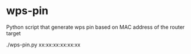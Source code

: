 # wps-pin

Python script that generate wps pin based on MAC address of the router target


./wps-pin.py xx:xx:xx:xx:xx:xx 
